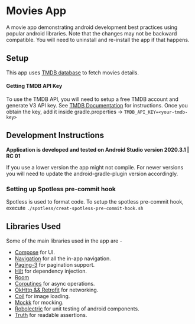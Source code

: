 # Movies App
A movie app demonstrating android development best practices using popular android libraries.
Note that the changes may not be backward compatible. You will need to uninstall and re-install the app if that happens.

## Setup
This app uses [TMDB database](https://developers.themoviedb.org/) to fetch movies details.

#### Getting TMDB API Key
To use the TMDB API, you will need to setup a free TMDB account and generate V3 API key. See [TMDB Documentation](https://developers.themoviedb.org/3/getting-started/introduction) for instructions.
Once you obtain the key, add it inside gradle.properties -> `TMDB_API_KEY=<your-tmdb-key>`

## Development Instructions
**Application is developed and tested on Android Studio version 2020.3.1 | RC 01**

If you use a lower version the app might not compile. For newer versions you will need to update the android-gradle-plugin version accordingly.

### Setting up Spotless pre-commit hook
Spotless is used to format code. To setup the spotless pre-commit hook, execute `./spotless/creat-spotless-pre-commit-hook.sh`

## Libraries Used
Some of the main libraries used in the app are -
* [Compose](https://developer.android.com/jetpack/compose) for UI.
* [Navigation](https://developer.android.com/guide/navigation) for all the in-app navigation.
* [Paging-3](https://developer.android.com/topic/libraries/architecture/paging/v3-overview) for pagination support.
* [Hilt](https://developer.android.com/training/dependency-injection/hilt-android) for dependency injection.
* [Room](https://developer.android.com/training/data-storage/room)
* [Coroutines](https://developer.android.com/kotlin/coroutines) for async operations.
* [OkHttp && Retrofit](https://github.com/square/retrofit) for networking.
* [Coil](https://github.com/coil-kt/coil) for image loading.
* [Mockk](https://github.com/mockk/mockk) for mocking.
* [Robolectric](https://github.com/robolectric/robolectric) for unit testing of android components.
* [Truth](https://github.com/google/truth) for readable assertions.